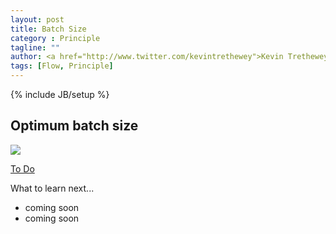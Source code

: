 ```yaml
---
layout: post
title: Batch Size
category : Principle
tagline: ""
author: <a href="http://www.twitter.com/kevintrethewey">Kevin Trethewey</a>
tags: [Flow, Principle]
---
```

{% include JB/setup %}

## Optimum batch size
![](/assets/images/optimum_batch_size.png)

[To Do](/explanation/TODO)

What to learn next...

* coming soon
* coming soon

